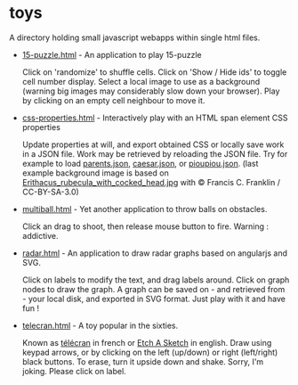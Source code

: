 # toys

A directory holding small javascript webapps within single html files.

* [15-puzzle.html](http://dmolinarius.github.io/toys/15-puzzle.html) - An application to play 15-puzzle

  Click on 'randomize' to shuffle cells.
  Click on 'Show / Hide ids' to toggle cell number display.
  Select a local image to use as a background (warning big images may considerably slow down your browser).
  Play by clicking on an empty cell neighbour to move it.

* [css-properties.html](http://dmolinarius.github.io/toys/css-properties.html) - Interactively play with an HTML span element CSS properties

  Update properties at will, and export obtained CSS or locally save work in a JSON file. Work may be retrieved by reloading the JSON file. Try for example to load
[parents.json](http://dmolinarius.github/io/demofiles/toys/parents.json),
[caesar.json](http://dmolinarius.github/io/demofiles/toys/caesar.json), or
[pioupiou.json](http://dmolinarius.github/io/demofiles/toys/pioupiou.json). (last example background image is based on
[Erithacus_rubecula_with_cocked_head.jpg](https://commons.wikimedia.org/wiki/File:Erithacus_rubecula_with_cocked_head.jpg) with © Francis C. Franklin / CC-BY-SA-3.0)

* [multiball.html](http://dmolinarius.github.io/toys/multiball.html) - Yet another application to throw balls on obstacles.

  Click an drag to shoot, then release mouse button to fire. Warning : addictive.

* [radar.html](http://dmolinarius.github.io/toys/radar.html) - An application to draw radar graphs based on angularjs and SVG.

  Click on labels to modify the text, and drag labels around.
  Click on graph nodes to draw the graph.
  A graph can be saved on - and retrieved from - your local disk,
  and exported in SVG format.
  Just play with it and have fun !
  
* [telecran.html](http://dmolinarius.github.io/toys/telecran.html) - A toy popular in the sixties.

  Known as [télécran](https://fr.wikipedia.org/wiki/%C3%89cran_magique) in french or [Etch A Sketch](https://en.wikipedia.org/wiki/Etch_A_Sketch) in english.
  Draw using keypad arrows, or by clicking on the left (up/down) or right (left/right) black buttons.
  To erase, turn it upside down and shake. Sorry, I'm joking. Please click on label.
